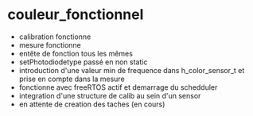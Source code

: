 # couleur_fonctionnel
- calibration fonctionne
- mesure fonctionne
- entête de fonction tous les mêmes 
- setPhotodiodetype passé en non static
- introduction d'une valeur min de frequence dans h_color_sensor_t et prise en compte dans la mesure
- fonctionne avec freeRTOS actif et demarrage du schedduler
- integration d'une structure de calib au sein d'un sensor
- en attente de creation des taches (en cours)
